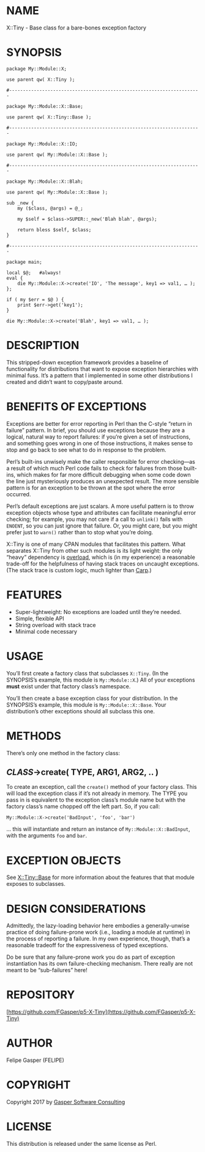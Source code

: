 # NAME

X::Tiny - Base class for a bare-bones exception factory

# SYNOPSIS

    package My::Module::X;

    use parent qw( X::Tiny );

    #----------------------------------------------------------------------

    package My::Module::X::Base;

    use parent qw( X::Tiny::Base );

    #----------------------------------------------------------------------

    package My::Module::X::IO;

    use parent qw( My::Module::X::Base );

    #----------------------------------------------------------------------

    package My::Module::X::Blah;

    use parent qw( My::Module::X::Base );

    sub _new {
        my ($class, @args) = @_;

        my $self = $class->SUPER::_new('Blah blah', @args);

        return bless $self, $class;
    }

    #----------------------------------------------------------------------

    package main;

    local $@;   #always!
    eval {
        die My::Module::X->create('IO', 'The message', key1 => val1, … );
    };

    if ( my $err = $@ ) {
        print $err->get('key1');
    }

    die My::Module::X->create('Blah', key1 => val1, … );

# DESCRIPTION

This stripped-down exception framework provides a baseline
of functionality for distributions that want to expose exception
hierarchies with minimal fuss. It’s a pattern that I implemented in some
other distributions I created and didn’t want to copy/paste around.

# BENEFITS OF EXCEPTIONS

Exceptions are better for error reporting in Perl than the
C-style “return in failure” pattern. In brief,
you should use exceptions because they are a logical, natural way to report
failures: if you’re given a set of instructions, and something goes wrong
in one of those instructions, it makes sense to stop and go back to see what
to do in response to the problem.

Perl’s built-ins unwisely make the caller responsible for error checking—as
a result of which much Perl code fails to check for failures from those
built-ins, which makes for far more difficult debugging when some code down
the line just mysteriously produces an unexpected result.
The more sensible pattern is for an exception to be thrown at the spot where
the error occurred.

Perl’s default exceptions are just scalars. A more useful pattern is to throw
exception objects whose type and attributes can facilitate meaningful
error checking; for example, you may not care if a call to `unlink()` fails
with `ENOENT`, so you can just ignore that failure. Or, you might care, but
you might prefer just to `warn()` rather than to stop what you’re doing.

X::Tiny is one of many CPAN modules that facilitates this pattern. What
separates X::Tiny from other such modules is its light weight: the only
“heavy” dependency is [overload](https://metacpan.org/pod/overload), which is (in my experience) a reasonable
trade-off for the helpfulness of having stack traces on uncaught exceptions.
(The stack trace is custom logic, much lighter than [Carp](https://metacpan.org/pod/Carp).)

# FEATURES

- Super-lightweight: No exceptions are loaded until they’re needed.
- Simple, flexible API
- String overload with stack trace
- Minimal code necessary

# USAGE

You’ll first create a factory class that subclasses `X::Tiny`.
(In the SYNOPSIS’s example, this module is `My::Module::X`.) All of your
exceptions **must** exist under that factory class’s namespace.

You’ll then create a base exception class for your distribution.
In the SYNOPSIS’s example, this module is `My::Module::X::Base`.
Your distribution’s other exceptions should all subclass this one.

# METHODS

There’s only one method in the factory class:

## _CLASS_->create( TYPE, ARG1, ARG2, .. )

To create an exception, call the `create()` method of your factory class.
This will load the exception class if it’s not already in memory.
The TYPE you pass in is equivalent to the exception class’s module name but
with the factory class’s name chopped off the left part. So, if you call:

    My::Module::X->create('BadInput', 'foo', 'bar')

… this will instantiate and return an instance of `My::Module::X::BadInput`,
with the arguments `foo` and `bar`.

# EXCEPTION OBJECTS

See [X::Tiny::Base](https://metacpan.org/pod/X::Tiny::Base) for more information about the features that that
module exposes to subclasses.

# DESIGN CONSIDERATIONS

Admittedly, the lazy-loading behavior here embodies a generally-unwise
practice of doing failure-prone work (i.e., loading a module at runtime)
in the process of reporting a failure.
In my own experience, though, that’s a reasonable tradeoff for the
expressiveness of typed exceptions.

Do be sure that any failure-prone work you do as part of exception
instantiation has its own failure-checking mechanism. There really are not
meant to be “sub-failures” here!

# REPOSITORY

[https://github.com/FGasper/p5-X-Tiny](https://github.com/FGasper/p5-X-Tiny)

# AUTHOR

Felipe Gasper (FELIPE)

# COPYRIGHT

Copyright 2017 by [Gasper Software Consulting](http://gaspersoftware.com)

# LICENSE

This distribution is released under the same license as Perl.
